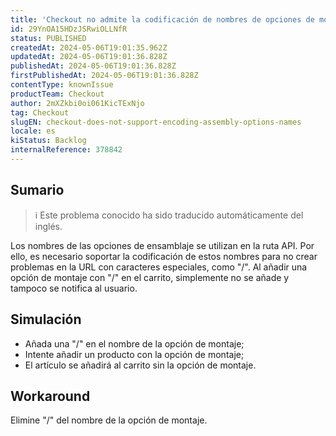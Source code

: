 ```yaml
---
title: 'Checkout no admite la codificación de nombres de opciones de montaje'
id: 29YnOA15HDzJSRwiOLLNfR
status: PUBLISHED
createdAt: 2024-05-06T19:01:35.962Z
updatedAt: 2024-05-06T19:01:36.828Z
publishedAt: 2024-05-06T19:01:36.828Z
firstPublishedAt: 2024-05-06T19:01:36.828Z
contentType: knownIssue
productTeam: Checkout
author: 2mXZkbi0oi061KicTExNjo
tag: Checkout
slugEN: checkout-does-not-support-encoding-assembly-options-names
locale: es
kiStatus: Backlog
internalReference: 378842
---
```


## Sumario

>ℹ️ Este problema conocido ha sido traducido automáticamente del inglés.


Los nombres de las opciones de ensamblaje se utilizan en la ruta API. Por ello, es necesario soportar la codificación de estos nombres para no crear problemas en la URL con caracteres especiales, como "/". Al añadir una opción de montaje con "/" en el carrito, simplemente no se añade y tampoco se notifica al usuario.


##

## Simulación



- Añada una "/" en el nombre de la opción de montaje;
- Intente añadir un producto con la opción de montaje;
- El artículo se añadirá al carrito sin la opción de montaje.



## Workaround


Elimine "/" del nombre de la opción de montaje.



